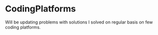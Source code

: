# CodingPlatforms
Will be updating problems with solutions I solved on regular basis on few coding platforms.
